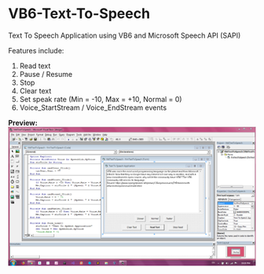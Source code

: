 # VB6-Text-To-Speech
Text To Speech Application using VB6 and Microsoft Speech API (SAPI)

Features include:
1. Read text
2. Pause / Resume
3. Stop
4. Clear text
5. Set speak rate (Min = -10, Max = +10, Normal = 0)
6. Voice_StartStream / Voice_EndStream events

**Preview:**
![Screenshot](https://github.com/pyhoon/VB6-Text-To-Speech/blob/master/VB6IDE.png)
